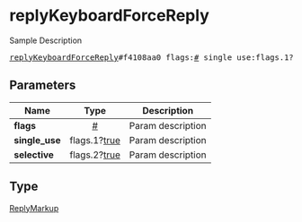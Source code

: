 # replyKeyboardForceReply

Sample Description

<pre>
<a href="../constructor/replyKeyboardForceReply.md">replyKeyboardForceReply</a>#f4108aa0 flags:<a href="../type/#.md">#</a> single_use:flags.1?<a href="../type/true.md">true</a> selective:flags.2?<a href="../type/true.md">true</a> = <a href="../type/ReplyMarkup.md">ReplyMarkup</a>;
</pre>
## Parameters

| Name | Type | Description |
|------|:----:|-------------|
| **flags** | <a href="../type/#.md">#</a> | Param description |
| **single_use** | flags.1?<a href="../type/true.md">true</a> | Param description |
| **selective** | flags.2?<a href="../type/true.md">true</a> | Param description |

## Type

<a href="../type/ReplyMarkup.md">ReplyMarkup</a>
